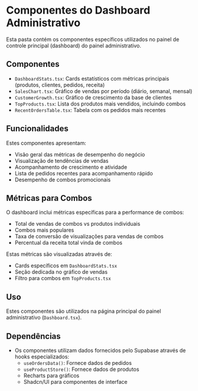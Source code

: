 
# Componentes do Dashboard Administrativo

Esta pasta contém os componentes específicos utilizados no painel de controle principal (dashboard) do painel administrativo.

## Componentes

- `DashboardStats.tsx`: Cards estatísticos com métricas principais (produtos, clientes, pedidos, receita)
- `SalesChart.tsx`: Gráfico de vendas por período (diário, semanal, mensal)
- `CustomerGrowth.tsx`: Gráfico de crescimento da base de clientes
- `TopProducts.tsx`: Lista dos produtos mais vendidos, incluindo combos
- `RecentOrdersTable.tsx`: Tabela com os pedidos mais recentes

## Funcionalidades

Estes componentes apresentam:
- Visão geral das métricas de desempenho do negócio
- Visualização de tendências de vendas
- Acompanhamento de crescimento e atividade
- Lista de pedidos recentes para acompanhamento rápido
- Desempenho de combos promocionais

## Métricas para Combos

O dashboard inclui métricas específicas para a performance de combos:
- Total de vendas de combos vs produtos individuais
- Combos mais populares
- Taxa de conversão de visualizações para vendas de combos
- Percentual da receita total vinda de combos

Estas métricas são visualizadas através de:
- Cards específicos em `DashboardStats.tsx`
- Seção dedicada no gráfico de vendas
- Filtro para combos em `TopProducts.tsx`

## Uso

Estes componentes são utilizados na página principal do painel administrativo (`Dashboard.tsx`).

## Dependências

- Os componentes utilizam dados fornecidos pelo Supabase através de hooks especializados:
  - `useOrdersData()`: Fornece dados de pedidos
  - `useProductStore()`: Fornece dados de produtos
  - Recharts para gráficos
  - Shadcn/UI para componentes de interface
